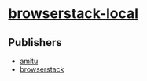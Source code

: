 # [browserstack-local](https://pypi.org/project/browserstack-local)



## Publishers
- [amitu](https://pypi.org/user/amitu)
- [browserstack](https://pypi.org/user/browserstack)

